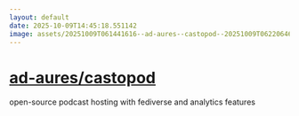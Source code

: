 ```yaml
---
layout: default
date: 2025-10-09T14:45:18.551142
image: assets/20251009T061441616--ad-aures--castopod--20251009T062206468--cropped.png
---
```


# [ad-aures/castopod](https://github.com/ad-aures/castopod)

open-source podcast hosting with fediverse and analytics features
